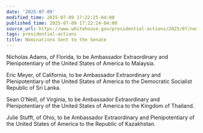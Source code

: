 ```yaml
---
date: '2025-07-09'
modified_time: 2025-07-09 17:22:25-04:00
published_time: 2025-07-09 17:22:24-04:00
source_url: https://www.whitehouse.gov/presidential-actions/2025/07/nominations-sent-to-the-senate-79b1/
tags: presidential-actions
title: Nominations Sent to the Senate
---
```

 
Nicholas Adams, of Florida, to be Ambassador Extraordinary and
Plenipotentiary of the United States of America to Malaysia.

Eric Meyer, of California, to be Ambassador Extraordinary and
Plenipotentiary of the United States of America to the Democratic
Socialist Republic of Sri Lanka.

Sean O’Neill, of Virginia, to be Ambassador Extraordinary and
Plenipotentiary of the United States of America to the Kingdom of
Thailand.

Julie Stufft, of Ohio, to be Ambassador Extraordinary and
Plenipotentiary of the United States of America to the Republic of
Kazakhstan.
